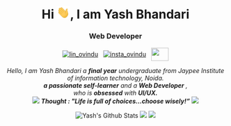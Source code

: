 <h1 align="center">Hi <img src="https://raw.githubusercontent.com/ABSphreak/ABSphreak/master/gifs/Hi.gif" width="30px">, I am Yash Bhandari </h1>
<h3 align="center">Web Developer</h3>
<p align="center">
<a href="www.linkedin.com/in/yash-bhandari-84bb661b0" target="blank"><img align="center" src="https://image.flaticon.com/icons/png/128/174/174857.png" alt="lin_ovindu" height="30" width="40" /></a>
  &nbsp;
<a href="https://www.instagram.com/bhandarii.7/" target="blank"><img align="center" src="https://image.flaticon.com/icons/png/128/174/174855.png" alt="insta_ovindu" height="30" width="40" /></a>
   &nbsp;
 <a href = "mailto: yashbhandari5018@gmail.com"><img align="center" src="https://seeklogo.com/images/G/gmail-new-2020-logo-32DBE11BB4-seeklogo.com.png" height="30" width="40" /></a>
  <p align="center">
  <em>
    Hello, I am Yash Bhandari a <b>final year</b> undergraduate from Jaypee Institute of information technology, Noida. <br>
    <b>a passionate self-learner</b> and a <b>Web Developer</b>&nbsp;,<br>who is <b>obsessed</b>
    with <b>UI/UX.</b> 
  </em> 
  <br>
  <img src="https://media.giphy.com/media/gH3LO09IOiZIqePwv9/giphy.gif" width="50" /> <b><i align="center">Thought : "Life is full of choices…choose wisely!”</i></b> <img src="https://media.giphy.com/media/qjqUcgIyRjsl2/giphy.gif" width="50" />
</p>
</p>

<p align="center"  >
  <img  alt="Yash's Github Stats" src="https://github-readme-stats.vercel.app/api?username=bhandarii7&show_icons=true&theme=radical">
  <a href="https://www.youtube.com/watch?v=dQw4w9WgXcQ"><img src="https://user-images.githubusercontent.com/73097560/115834477-dbab4500-a447-11eb-908a-139a6edaec5c.gif"></a>
  <img  height="198px" src="https://github-readme-stats.vercel.app/api/top-langs/?username=bhandarii7&layout=compact&bg_color=0,73FA79,73FDFF,7A81FF&theme=graywhite&langs_count=10&exclude_repo=kasweb">
</p>


